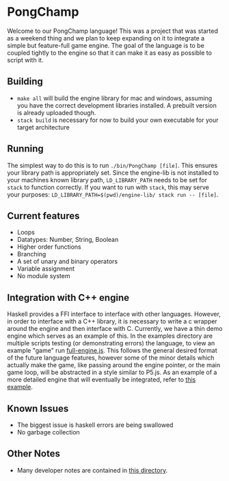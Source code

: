 # PongChamp

Welcome to our PongChamp language! This was a project that was started as a weekend thing and we plan to keep expanding on it to integrate a simple but feature-full game engine. The goal of the language is to be coupled tightly to the engine so that it can make it as easy as possible to script with it.

## Building
* `make all` will build the engine library for mac and windows, assuming you have the correct development libraries installed. A prebuilt version is already uploaded though.
* `stack build` is necessary for now to build your own executable for your target architecture

## Running
The simplest way to do this is to run `./bin/PongChamp [file]`. This ensures your library path is appropriately set. Since the engine-lib is not installed to your machines known library path, `LD_LIBRARY_PATH` needs to be set for `stack` to function correctly. If you want to run with `stack`, this may serve your purposes: `LD_LIBRARY_PATH=$(pwd)/engine-lib/ stack run -- [file]`.

## Current features
* Loops
* Datatypes: Number, String, Boolean
* Higher order functions
* Branching
* A set of unary and binary operators
* Variable assignment
* No module system

## Integration with C++ engine
Haskell provides a FFI interface to interface with other languages. However, in order to interface with a C++ library, it is necessary to write a c wrapper around the engine and then interface with C. Currently, we have a thin demo engine which serves as an example of this. In the examples directory are multiple scripts testing (or demonstrating errors) the language, to view an example "game" run [full-engine.js](examples/full-engine.js). This follows the general desired format of the future language features, however some of the minor details which actually make the game, like passing around the engine pointer, or the main game loop, will be abstracted in a style similar to P5.js. As an example of a more detailed engine that will eventually be integrated, refer to [this example](https://ryanrio.github.io/game-engines-docs/Assignment2_Docs/index.html).

## Known Issues
* The biggest issue is haskell errors are being swallowed
* No garbage collection

## Other Notes
* Many developer notes are contained in [this directory](notes/).